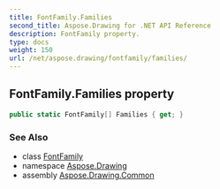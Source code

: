 ```yaml
---
title: FontFamily.Families
second_title: Aspose.Drawing for .NET API Reference
description: FontFamily property. 
type: docs
weight: 150
url: /net/aspose.drawing/fontfamily/families/
---
```

## FontFamily.Families property

```csharp
public static FontFamily[] Families { get; }
```

### See Also

* class [FontFamily](../)
* namespace [Aspose.Drawing](../../fontfamily/)
* assembly [Aspose.Drawing.Common](../../../)


